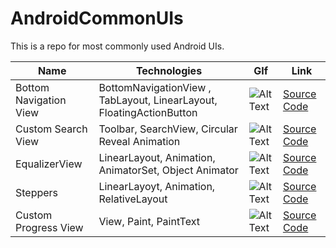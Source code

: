# AndroidCommonUIs
This is a repo for most commonly used Android UIs.


| Name       | Technologies | GIf | Link | 
| ------------- | --------------- | ------------- |------------|
| Bottom Navigation View  | BottomNavigationView , TabLayout, LinearLayout,  FloatingActionButton| ![Alt Text](https://firebasestorage.googleapis.com/v0/b/cybrillatest-ad60b.appspot.com/o/ezgif.com-video-to-gif%20(1).gif?alt=media&token=cd840c4d-73c6-4dcf-b1e2-f81c74d5b839) |[Source Code](https://github.com/Shijocs007/BottomNavigation/) |
| Custom Search View  | Toolbar, SearchView, Circular Reveal Animation | ![Alt Text](https://firebasestorage.googleapis.com/v0/b/cybrillatest-ad60b.appspot.com/o/customsearchgif.gif?alt=media&token=de306ac5-8cb1-48a7-b83e-f5afac81e4b3) |[Source Code](https://github.com/Shijocs007/CustomSearchView/tree/master) |
| EqualizerView | LinearLayout, Animation, AnimatorSet, Object Animator | ![Alt Text](https://firebasestorage.googleapis.com/v0/b/cybrillatest-ad60b.appspot.com/o/equalizeview.gif?alt=media&token=3d20081b-6e4e-46d1-acc7-b48b3ba4257d) |[Source Code](https://github.com/Shijocs007/EqualizerView) |
| Steppers | LinearLayoyt, Animation, RelativeLayout | ![Alt Text](https://firebasestorage.googleapis.com/v0/b/cybrillatest-ad60b.appspot.com/o/steppers2.gif?alt=media&token=ddb7d858-0f4b-4c55-9eae-5adb6c768ae9) |[Source Code](https://github.com/Shijocs007/Steppers) |
| Custom Progress View | View, Paint, PaintText| ![Alt Text](https://firebasestorage.googleapis.com/v0/b/cybrillatest-ad60b.appspot.com/o/cpvgif.gif?alt=media&token=03484771-4b41-4de9-a7cb-3124e8552d1e) |[Source Code](https://github.com/Shijocs007/CircularProgress) |
